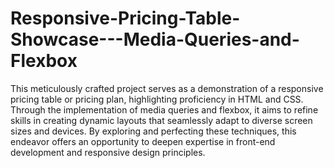 # Responsive-Pricing-Table-Showcase---Media-Queries-and-Flexbox

This meticulously crafted project serves as a demonstration of a responsive pricing table or pricing plan, highlighting proficiency in HTML and CSS. Through the implementation of media queries and flexbox, it aims to refine skills in creating dynamic layouts that seamlessly adapt to diverse screen sizes and devices. By exploring and perfecting these techniques, this endeavor offers an opportunity to deepen expertise in front-end development and responsive design principles.

